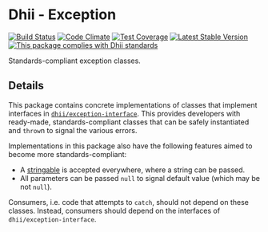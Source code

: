 # Dhii - Exception

[![Build Status](https://travis-ci.org/Dhii/exception.svg?branch=develop)](https://travis-ci.org/Dhii/exception)
[![Code Climate](https://codeclimate.com/github/Dhii/exception/badges/gpa.svg)](https://codeclimate.com/github/Dhii/exception)
[![Test Coverage](https://codeclimate.com/github/Dhii/exception/badges/coverage.svg)](https://codeclimate.com/github/Dhii/exception/coverage)
[![Latest Stable Version](https://poser.pugx.org/dhii/exception/version)](https://packagist.org/packages/dhii/exception)
[![This package complies with Dhii standards](https://img.shields.io/badge/Dhii-Compliant-green.svg?style=flat-square)][Dhii]

Standards-compliant exception classes.

## Details
This package contains concrete implementations of classes that implement
interfaces in [`dhii/exception-interface`]. This provides developers with
ready-made, standards-compliant classes that can be safely instantiated and
`throw`n to signal the various errors.

Implementations in this package also have the following features aimed
to become more standards-compliant:

- A [stringable] is accepted everywhere, where a string can be passed.
- All parameters can be passed `null` to signal default value (which may be
not `null`).

Consumers, i.e. code that attempts to `catch`, should not depend on these
classes. Instead, consumers should depend on the interfaces of
`dhii/exception-interface`.


[Dhii]:                                             https://github.com/Dhii/dhii
[stringable]:                                       https://github.com/Dhii/stringable-interface

[`dhii/exception-interface`]:                       https://github.com/Dhii/exception-interface
